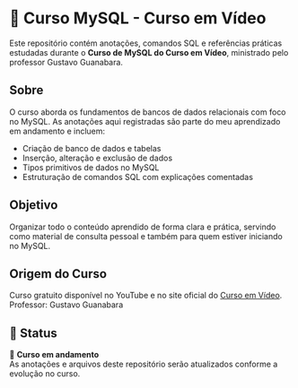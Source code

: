 # 📘 Curso MySQL - Curso em Vídeo

Este repositório contém anotações, comandos SQL e referências práticas estudadas durante o **Curso de MySQL do Curso em Vídeo**, ministrado pelo professor Gustavo Guanabara.

## Sobre

O curso aborda os fundamentos de bancos de dados relacionais com foco no MySQL. As anotações aqui registradas são parte do meu aprendizado em andamento e incluem:

- Criação de banco de dados e tabelas  
- Inserção, alteração e exclusão de dados  
- Tipos primitivos de dados no MySQL  
- Estruturação de comandos SQL com explicações comentadas

## Objetivo

Organizar todo o conteúdo aprendido de forma clara e prática, servindo como material de consulta pessoal e também para quem estiver iniciando no MySQL.

## Origem do Curso

Curso gratuito disponível no YouTube e no site oficial do [Curso em Vídeo](https://www.cursoemvideo.com).  
Professor: Gustavo Guanabara

## 📝 Status

📌 **Curso em andamento**  
As anotações e arquivos deste repositório serão atualizados conforme a evolução no curso.
